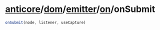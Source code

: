 # [anticore](../../../../#reference)/[dom](../../../#reference)/[emitter](../../#reference)/[on](../#reference)/<a name="reference">onSubmit</a>

```js
onSubmit(node, listener, useCapture)
```